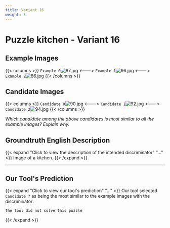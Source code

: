 ```yaml
---
title: Variant 16
weight: 3
---
```


# Puzzle kitchen - Variant 16

## Example Images
{{< columns >}}
`Example 0`![87.jpg](/natscene_data/images/87.jpg)
<--->
`Example 1`![96.jpg](/natscene_data/images/96.jpg)
<--->
`Example 2`![86.jpg](/natscene_data/images/86.jpg)
{{< /columns >}}

## Candidate Images
{{< columns >}}
`Candidate 0`![90.jpg](/natscene_data/images/90.jpg)
<--->
`Candidate 1`![92.jpg](/natscene_data/images/92.jpg)
<--->
`Candidate 2`![94.jpg](/natscene_data/images/94.jpg)
{{< /columns >}}

*Which candidate among the above candidates is most similar to all the example images? Explain why.*

## Groundtruth English Description

{{< expand "Click to view the description of the intended discriminator" "..." >}}
Image of a kitchen.
{{< /expand >}}

---



## Our Tool's Prediction

{{< expand "Click to view our tool's prediction" "..." >}}
Our tool selected `Candidate ?` as being the most similar to the example images with the discriminator:
```plaintext
The tool did not solve this puzzle
```
{{< /expand >}}

